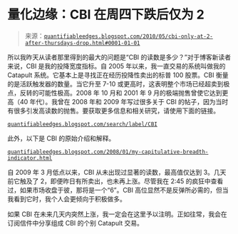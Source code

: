 <!--yml

类别：未分类

日期：2024-05-18 13:00:32

-->

# 量化边缘：CBI 在周四下跌后仅为 2

> 来源：[`quantifiableedges.blogspot.com/2010/05/cbi-only-at-2-after-thursdays-drop.html#0001-01-01`](http://quantifiableedges.blogspot.com/2010/05/cbi-only-at-2-after-thursdays-drop.html#0001-01-01)

所以我昨天从读者那里得到的最大的问题是“CBI 的读数是多少？”对于博客新读者来说，CBI 是我的投降宽度指标。自 2005 年以来，我一直交易的系统叫做我的 Catapult 系统。它基本上是寻找正在经历投降性卖出的标普 100 股票。CBI 衡量的是活跃触发器的数量。当它升至 7-10 或更高时，这表明整个市场已经超卖到极点，反转的可能性极高。2008 年 10 月和 2001 年 9 月的极端抛售曾使它达到更高（40 年代）。我曾在 2008 年和 2009 年写过很多关于 CBI 的帖子，因为当时有很多引发高读数的抛售。要获取更多信息和相关研究，请使用下面的链接。

[`quantifiableedges.blogspot.com/search/label/CBI`](http://quantifiableedges.blogspot.com/search/label/CBI)

此外，以下是 CBI 的原始介绍和解释。

[`quantifiableedges.blogspot.com/2008/01/my-capitulative-breadth-indicator.html`](http://quantifiableedges.blogspot.com/2008/01/my-capitulative-breadth-indicator.html)

自 2009 年 3 月低点以来，CBI 从未出现过显著的读数，最高值仅达到 3。几天前它触及了 2，即便昨日有所卖出，也未再上涨。尽管我在 2:45 的疯狂中查看过，如果市场收盘于彼，那将是一个“6”。CBI 高位显然不是反弹所必需的，但当我看到它时，我个人会更倾向于积极做多。

如果 CBI 在未来几天内突然上涨，我一定会在这里予以注明。正如往常，我会在订阅信件中分享组成 CBI 的个别 Catapult 交易。
